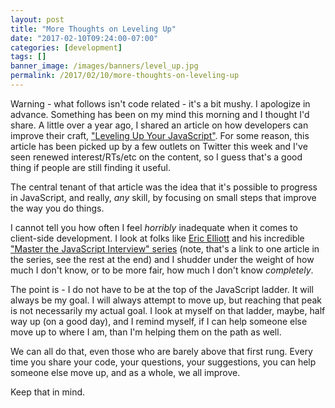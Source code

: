 ```yaml
---
layout: post
title: "More Thoughts on Leveling Up"
date: "2017-02-10T09:24:00-07:00"
categories: [development]
tags: []
banner_image: /images/banners/level_up.jpg
permalink: /2017/02/10/more-thoughts-on-leveling-up
---
```


Warning - what follows isn't code related - it's a bit mushy. I apologize in advance. Something has
been on my mind this morning and I thought I'd share. A little over a year ago, I shared an article
on how developers can improve their craft, ["Leveling Up Your JavaScript"](http://developer.telerik.com/featured/leveling-up-your-javascript/). For some reason, this article has been picked up by a few outlets on Twitter this week and I've seen renewed interest/RTs/etc on the content, so I guess that's a good thing if people are still finding it useful.

The central tenant of that article was the idea that it's possible to progress in JavaScript, and really, *any* skill, by focusing on small steps that improve the way you do things.

I cannot tell you how often I feel *horribly* inadequate when it comes to client-side development. I look at folks like [Eric Elliott](https://medium.com/@_ericelliott) and his incredible ["Master the JavaScript Interview" series](https://medium.com/javascript-scene/master-the-javascript-interview-what-is-a-promise-27fc71e77261#.o92qnrmwq) (note, that's a link to one article in the series, see the rest at the end) and I shudder under the weight of how much I don't know, or to be more fair, how much I don't know *completely*. 

The point is - I do not have to be at the top of the JavaScript ladder. It will always be my goal. I will always attempt to move up, but reaching that peak is not necessarily my actual goal. I look at myself on that ladder, maybe, half way up (on a good day), and I remind myself, if I can help someone else move up to where I am, than I'm helping them on the path as well. 

We can all do that, even those who are barely above that first rung. Every time you share your code, your questions, your suggestions, you can help someone else move up, and as a whole, we all improve. 

Keep that in mind.
